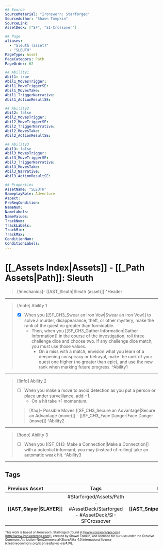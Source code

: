 ```yaml
---
## Source
SourceMaterial: "Ironsworn: Starforged"
SourceAuthor: "Shawn Tompkin"
SourceLink: 
AssetDeck: ["SF", "SI-Crossover"]

## Page
aliases:
  - "Sleuth (asset)"
  - "SLEUTH"
PageType: Asset
PageCategory: Path
PageOrder: 62

## Ability1
Abil1: true
Abil1_MovesTrigger:
Abil1_MoveTriggerSE:
Abil1_MovesTake:
Abil1_TriggerNarrative:
Abil1_ActionResultSE:

## Ability2
Abil2: false
Abil2_MovesTrigger:
Abil2_MoveTriggerSE:
Abil2_TriggerNarrative:
Abil2_MovesTake:
Abil2_ActionResultSE:

## Ability3
Abil3: false
Abil3_MovesTrigger:
Abil3_MoveTriggerSE:
Abil3_TriggerNarrative:
Abil3_MovesTake:
Abil3_Narrative:
Abil3_ActionResultSE:

## Properties
AssetName: "SLEUTH"
GameplayRole: Adventure
Aspect:
PreReqCondition: 
NameNum:
NameLabels:
NameValues:
TrackNum:
TrackLabels:
TrackMin:
TrackMax:
ConditionNum:
ConditionLabels:
---
```

# [[_Assets Index|Assets]] - [[_Path Assets|Path]]: Sleuth
> [!mechanics]- [[AST_Sleuth|Sleuth (asset)]] ^Header
___
> [!note] Ability 1
> - [x] When you [[SF_CH3_Swear an Iron Vow|Swear an Iron Vow]] to solve a murder, disappearance, theft, or other mystery, make the rank of the quest no greater than formidable. 
> 	- Then, when you [[SF_CH3_Gather Information|Gather Information]] in the course of the investigation, roll three challenge dice and choose two. If any challenge dice match, you must use those values. 
> 		- On a miss with a match, envision what you learn of a deepening conspiracy or betrayal, make the rank of your quest one higher (no greater than epic), and use the new rank when marking future progress. ^Ability1
___
> [!info] Ability 2
> - [ ] When you make a move to avoid detection as you put a person or place under surveillance, add +1.
> 	- On a hit take +1 momentum.
> > [!faq]- Possible Moves
> > [[SF_CH3_Secure an Advantage|Secure an Advantage (move)]] - [[SF_CH3_Face Danger|Face Danger (move)]] ^Ability2
___
> [!todo] Ability 3
> - [ ] When you [[SF_CH3_Make a Connection|Make a Connection]] with a potential informant, you may (instead of rolling) take an automatic weak hit. ^Ability3
___

## Tags
| Previous Asset | Tags | Next Asset |
| :--- | :---: | ---: |
| **[[AST_Slayer\|SLAYER]]** | #Starforged/Assets/Path - #AssetDeck/Starforged - #AssetDeck/SI-SFCrossover | **[[AST_Sniper\|SNIPER]]** |

<font size=-2>This work is based on Ironsworn: Starforged (found at [www.ironswornrpg.com](http://www.ironswornrpg.com)), created by Shawn Tomkin, and licensed for our use under the Creative Commons Attribution-NonCommercial-ShareAlike 4.0 International license  (creativecommons.org/licenses/by-nc-sa/4.0/).</font>